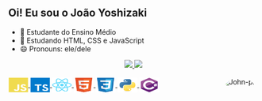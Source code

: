 ## Oi! Eu sou o João Yoshizaki

- 🔭 Estudante do Ensino Médio
- 🌱 Estudando HTML, CSS e JavaScript
- 😄 Pronouns: ele/dele

<div align="center">
  <a href="https://github.com/Yoshizak1">
  <img height="180em" src="https://github-readme-stats.vercel.app/api?username=Yoshizak1&show_icons=true&theme=great-gatsby&include_all_commits=true&count_private=true"/>
  <img height="180em" src="https://github-readme-stats.vercel.app/api/top-langs/?username=Yoshizak1&layout=compact&langs_count=7&theme=great-gatsby"/>
</div>
  
<div style="display: inline_block"><br>
  <img align="center" alt="Rafa-Js" height="30" width="40" src="https://raw.githubusercontent.com/devicons/devicon/master/icons/javascript/javascript-plain.svg">
  <img align="center" alt="Rafa-Ts" height="30" width="40" src="https://raw.githubusercontent.com/devicons/devicon/master/icons/typescript/typescript-plain.svg">
  <img align="center" alt="Rafa-React" height="30" width="40" src="https://raw.githubusercontent.com/devicons/devicon/master/icons/react/react-original.svg">
  <img align="center" alt="Rafa-HTML" height="30" width="40" src="https://raw.githubusercontent.com/devicons/devicon/master/icons/html5/html5-original.svg">
  <img align="center" alt="Rafa-CSS" height="30" width="40" src="https://raw.githubusercontent.com/devicons/devicon/master/icons/css3/css3-original.svg">
  <img align="center" alt="Rafa-Python" height="30" width="40" src="https://raw.githubusercontent.com/devicons/devicon/master/icons/python/python-original.svg">
  <img align="center" alt="Rafa-Csharp" height="30" width="40" src="https://raw.githubusercontent.com/devicons/devicon/master/icons/csharp/csharp-original.svg">
  <img align="right" alt="John-pic" height="150" style="border-radius:50px;" src="https://i.pinimg.com/originals/a3/47/79/a347797d402306e89bc58d514deb8cd9.gif">
</div>
  
  ##
